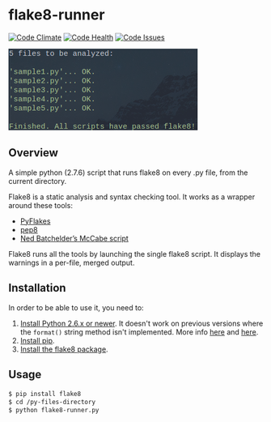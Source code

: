 # flake8-runner

[![Code Climate](https://codeclimate.com/github/nhquiroz/flake8-runner/badges/gpa.svg)](https://codeclimate.com/github/nhquiroz/flake8-runner) 
[![Code Health](https://landscape.io/github/nhquiroz/flake8-runner/master/landscape.svg?style=flat)](https://landscape.io/github/nhquiroz/flake8-runner/master) 
[![Code Issues](http://www.quantifiedcode.com/api/v1/project/0a93b03370334f97b31c6a2bc4398d0d/badge.svg)](http://www.quantifiedcode.com/app/project/0a93b03370334f97b31c6a2bc4398d0d)

![screenshot](https://github.com/nhquiroz/flake8-runner/blob/master/screenshots/test-ok.png)

## Overview

A simple python (2.7.6) script that runs flake8 on every .py file, from the current directory.  

Flake8 is a static analysis and syntax checking tool. It works as a wrapper around these tools:

- [PyFlakes](https://pypi.python.org/pypi/pyflakes)
- [pep8](https://pypi.python.org/pypi/pep8)
- [Ned Batchelder’s McCabe script](https://pypi.python.org/pypi/mccabe)

Flake8 runs all the tools by launching the single flake8 script. It displays the warnings in a per-file, merged output.  

## Installation
In order to be able to use it, you need to:  

1. [Install Python 2.6.x or newer](https://www.python.org/downloads/). It doesn't work on previous versions where the `format()` string method isn't implemented. More info [here](https://docs.python.org/2.6/library/stdtypes.html#str.format) and [here](https://pyformat.info/).       
2. [Install pip](https://pip.pypa.io/en/latest/installing.html).       
3. [Install the flake8 package](https://pypi.python.org/pypi/flake8).    

## Usage

```
$ pip install flake8
$ cd /py-files-directory
$ python flake8-runner.py
```
